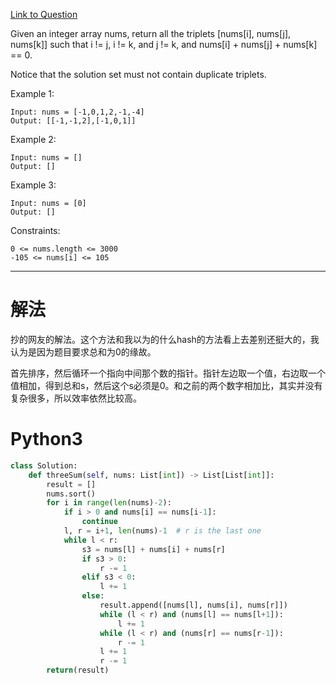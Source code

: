 [Link to Question](https://leetcode.com/explore/interview/card/top-interview-questions-medium/103/array-and-strings/776/)




Given an integer array nums, return all the triplets [nums[i], nums[j], nums[k]] such that i != j, i != k, and j != k, and nums[i] + nums[j] + nums[k] == 0.

Notice that the solution set must not contain duplicate triplets.

 

Example 1:
```
Input: nums = [-1,0,1,2,-1,-4]
Output: [[-1,-1,2],[-1,0,1]]
```
Example 2:
```
Input: nums = []
Output: []
```
Example 3:
```
Input: nums = [0]
Output: []
 ```

Constraints:
```
0 <= nums.length <= 3000
-105 <= nums[i] <= 105
```

-----
# 解法
抄的网友的解法。这个方法和我以为的什么hash的方法看上去差别还挺大的，我认为是因为题目要求总和为0的缘故。

首先排序，然后循环一个指向中间那个数的指针。指针左边取一个值，右边取一个值相加，得到总和s，然后这个s必须是0。和之前的两个数字相加比，其实并没有复杂很多，所以效率依然比较高。

# Python3
```python
class Solution:
    def threeSum(self, nums: List[int]) -> List[List[int]]:
        result = []
        nums.sort()
        for i in range(len(nums)-2):
            if i > 0 and nums[i] == nums[i-1]:
                continue
            l, r = i+1, len(nums)-1  # r is the last one
            while l < r:
                s3 = nums[l] + nums[i] + nums[r]
                if s3 > 0:
                    r -= 1
                elif s3 < 0:
                    l += 1
                else:
                    result.append([nums[l], nums[i], nums[r]])
                    while (l < r) and (nums[l] == nums[l+1]):
                        l += 1
                    while (l < r) and (nums[r] == nums[r-1]):
                        r -= 1
                    l += 1
                    r -= 1
        return(result)

```